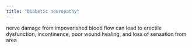 ```yaml
---
title: "Diabetic neuropathy"
---
```

nerve damage from impoverished blood flow can lead to erectile dysfunction, incontinence, poor wound healing, and loss of sensation from area

